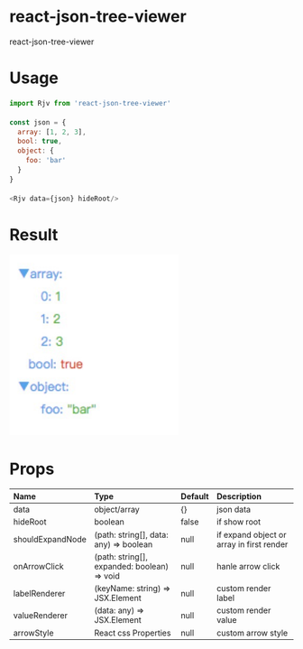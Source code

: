 # react-json-tree-viewer

react-json-tree-viewer

# Usage

```javascript
import Rjv from 'react-json-tree-viewer'

const json = {
  array: [1, 2, 3],
  bool: true,
  object: {
    foo: 'bar'
  }
}

<Rjv data={json} hideRoot/>
```

# Result

<img src='.github/screenshot.jpg' width='300px'>

# Props
| Name             | Type                                        | Default | Description                               |
| :--------------- | :------------------------------------------ | :------ | :---------------------------------------- |
| data             | object/array                                | {}      | json data                                 |
| hideRoot         | boolean                                     | false   | if show root                              |
| shouldExpandNode | (path: string[], data: any) => boolean      | null    | if expand object or array in first render |
| onArrowClick     | (path: string[], expanded: boolean) => void | null    | hanle arrow click                         |
| labelRenderer    | (keyName: string) => JSX.Element            | null    | custom render label                       |
| valueRenderer    | (data: any) => JSX.Element                  | null    | custom render value                       |
| arrowStyle       | React css Properties                        | null    | custom arrow style                        |





